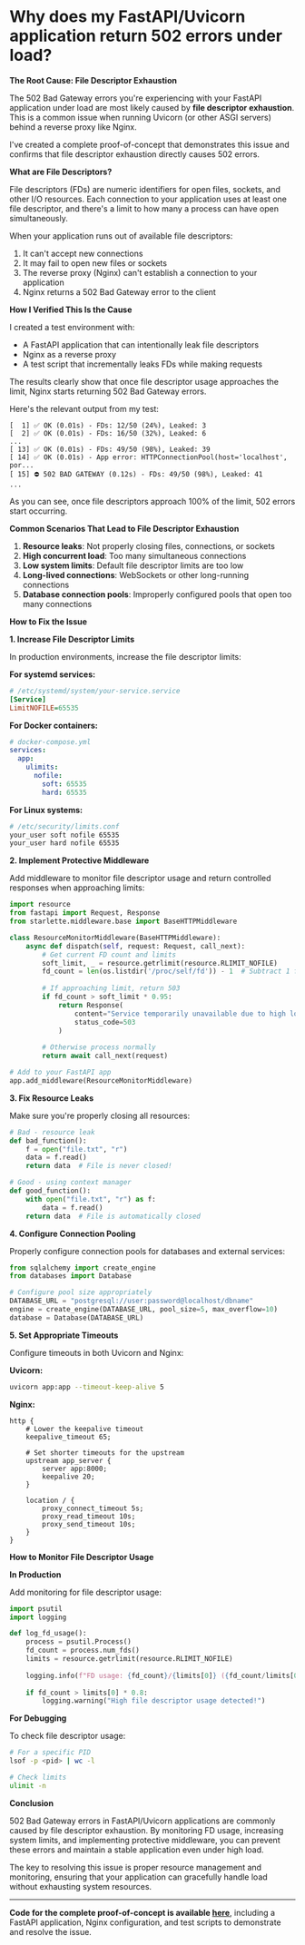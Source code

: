 # Why does my FastAPI/Uvicorn application return 502 errors under load?

**The Root Cause: File Descriptor Exhaustion**

The 502 Bad Gateway errors you're experiencing with your FastAPI application under load are most likely caused by **file descriptor exhaustion**. This is a common issue when running Uvicorn (or other ASGI servers) behind a reverse proxy like Nginx.

I've created a complete proof-of-concept that demonstrates this issue and confirms that file descriptor exhaustion directly causes 502 errors.

**What are File Descriptors?**

File descriptors (FDs) are numeric identifiers for open files, sockets, and other I/O resources. Each connection to your application uses at least one file descriptor, and there's a limit to how many a process can have open simultaneously.

When your application runs out of available file descriptors:
1. It can't accept new connections
2. It may fail to open new files or sockets
3. The reverse proxy (Nginx) can't establish a connection to your application
4. Nginx returns a 502 Bad Gateway error to the client

**How I Verified This Is the Cause**

I created a test environment with:
- A FastAPI application that can intentionally leak file descriptors
- Nginx as a reverse proxy
- A test script that incrementally leaks FDs while making requests

The results clearly show that once file descriptor usage approaches the limit, Nginx starts returning 502 Bad Gateway errors.

Here's the relevant output from my test:

```
[  1] ✅ OK (0.01s) - FDs: 12/50 (24%), Leaked: 3
[  2] ✅ OK (0.01s) - FDs: 16/50 (32%), Leaked: 6
...
[ 13] ✅ OK (0.01s) - FDs: 49/50 (98%), Leaked: 39
[ 14] ✅ OK (0.01s) - App error: HTTPConnectionPool(host='localhost', por...
[ 15] ⛔ 502 BAD GATEWAY (0.12s) - FDs: 49/50 (98%), Leaked: 41
...
```

As you can see, once file descriptors approach 100% of the limit, 502 errors start occurring.

**Common Scenarios That Lead to File Descriptor Exhaustion**

1. **Resource leaks**: Not properly closing files, connections, or sockets
2. **High concurrent load**: Too many simultaneous connections
3. **Low system limits**: Default file descriptor limits are too low
4. **Long-lived connections**: WebSockets or other long-running connections
5. **Database connection pools**: Improperly configured pools that open too many connections

**How to Fix the Issue**

**1. Increase File Descriptor Limits**

In production environments, increase the file descriptor limits:

**For systemd services:**
```ini
# /etc/systemd/system/your-service.service
[Service]
LimitNOFILE=65535
```

**For Docker containers:**
```yaml
# docker-compose.yml
services:
  app:
    ulimits:
      nofile:
        soft: 65535
        hard: 65535
```

**For Linux systems:**
```bash
# /etc/security/limits.conf
your_user soft nofile 65535
your_user hard nofile 65535
```

**2. Implement Protective Middleware**

Add middleware to monitor file descriptor usage and return controlled responses when approaching limits:

```python
import resource
from fastapi import Request, Response
from starlette.middleware.base import BaseHTTPMiddleware

class ResourceMonitorMiddleware(BaseHTTPMiddleware):
    async def dispatch(self, request: Request, call_next):
        # Get current FD count and limits
        soft_limit, _ = resource.getrlimit(resource.RLIMIT_NOFILE)
        fd_count = len(os.listdir('/proc/self/fd')) - 1  # Subtract 1 for the listing itself
        
        # If approaching limit, return 503
        if fd_count > soft_limit * 0.95:
            return Response(
                content="Service temporarily unavailable due to high load",
                status_code=503
            )
        
        # Otherwise process normally
        return await call_next(request)

# Add to your FastAPI app
app.add_middleware(ResourceMonitorMiddleware)
```

**3. Fix Resource Leaks**

Make sure you're properly closing all resources:

```python
# Bad - resource leak
def bad_function():
    f = open("file.txt", "r")
    data = f.read()
    return data  # File is never closed!

# Good - using context manager
def good_function():
    with open("file.txt", "r") as f:
        data = f.read()
    return data  # File is automatically closed
```

**4. Configure Connection Pooling**

Properly configure connection pools for databases and external services:

```python
from sqlalchemy import create_engine
from databases import Database

# Configure pool size appropriately
DATABASE_URL = "postgresql://user:password@localhost/dbname"
engine = create_engine(DATABASE_URL, pool_size=5, max_overflow=10)
database = Database(DATABASE_URL)
```

**5. Set Appropriate Timeouts**

Configure timeouts in both Uvicorn and Nginx:

**Uvicorn:**
```bash
uvicorn app:app --timeout-keep-alive 5
```

**Nginx:**
```nginx
http {
    # Lower the keepalive timeout
    keepalive_timeout 65;
    
    # Set shorter timeouts for the upstream
    upstream app_server {
        server app:8000;
        keepalive 20;
    }
    
    location / {
        proxy_connect_timeout 5s;
        proxy_read_timeout 10s;
        proxy_send_timeout 10s;
    }
}
```

**How to Monitor File Descriptor Usage**

**In Production**

Add monitoring for file descriptor usage:

```python
import psutil
import logging

def log_fd_usage():
    process = psutil.Process()
    fd_count = process.num_fds()
    limits = resource.getrlimit(resource.RLIMIT_NOFILE)
    
    logging.info(f"FD usage: {fd_count}/{limits[0]} ({fd_count/limits[0]:.1%})")
    
    if fd_count > limits[0] * 0.8:
        logging.warning("High file descriptor usage detected!")
```

**For Debugging**

To check file descriptor usage:

```bash
# For a specific PID
lsof -p <pid> | wc -l

# Check limits
ulimit -n
```

**Conclusion**

502 Bad Gateway errors in FastAPI/Uvicorn applications are commonly caused by file descriptor exhaustion. By monitoring FD usage, increasing system limits, and implementing protective middleware, you can prevent these errors and maintain a stable application even under high load.

The key to resolving this issue is proper resource management and monitoring, ensuring that your application can gracefully handle load without exhausting system resources.

----

**Code for the complete proof-of-concept is available [here](https://github.com/yourusername/fastapi-fd-errors)**, including a FastAPI application, Nginx configuration, and test scripts to demonstrate and resolve the issue. 